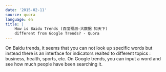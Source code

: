 ```yaml
---
date: '2015-02-11'
source: quora
language: en
title: |
    How is Baidu Trends (百度预测-大数据 知天下)
    different from Google Trends? - Quora
---
```


On Baidu trends, it seems that you can not look up specific words but
instead there is an interface for indicators realted to different topics
: business, health, sports, etc. On Google trends, you can input a word
and see how much people have been searching it.
